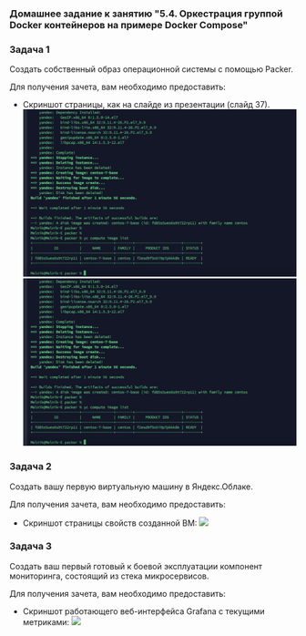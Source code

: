 ### Домашнее задание к занятию "5.4. Оркестрация группой Docker контейнеров на примере Docker Compose"

### Задача 1

Создать собственный образ операционной системы с помощью Packer.

Для получения зачета, вам необходимо предоставить:
- Скриншот страницы, как на слайде из презентации (слайд 37).
![](1.jpg)
![](https://github.com/melnik-evgeniy/05-virt-04-docker-compose/blob/master/1.jpg)


### Задача 2

Создать вашу первую виртуальную машину в Яндекс.Облаке.

Для получения зачета, вам необходимо предоставить:
- Скриншот страницы свойств созданной ВМ:
![](/Users/Melnik/05-virt-04-docker-compose/2.jpg?raw=true)

### Задача 3

Создать ваш первый готовый к боевой эксплуатации компонент мониторинга, состоящий из стека микросервисов.

Для получения зачета, вам необходимо предоставить:
- Скриншот работающего веб-интерфейса Grafana с текущими метриками:
![](/Users/Melnik/05-virt-04-docker-compose/3.jpg?raw=true)